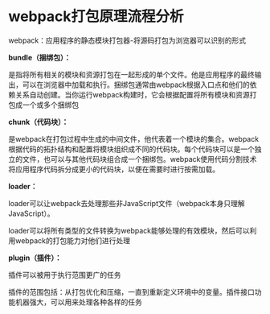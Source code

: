 # webpack打包原理流程分析

webpack：应用程序的静态模块打包器-将源码打包为浏览器可以识别的形式

**bundle（捆绑包）：**

是指将所有相关的模块和资源打包在一起形成的单个文件。他是应用程序的最终输出，可以在浏览器中加载和执行。捆绑包通常由webpack根据入口点和他们的依赖关系自动创建。当你运行webpack构建时，它会根据配置将所有模块和资源打包成一个或多个捆绑包

**chunk（代码块）：**

是webpack在打包过程中生成的中间文件，他代表着一个模块的集合。webpack根据代码的拓扑结构和配置将模块组织成不同的代码块。每个代码块可以是一个独立的文件，也可以与其他代码块组合成一个捆绑包。webpack使用代码分割技术将应用程序代码拆分成更小的代码块，以便在需要时进行按需加载。

**loader：**

loader可以让webpack去处理那些非JavaScript文件（webpack本身只理解JavaScript）。

loader可以将所有类型的文件转换为webpack能够处理的有效模块，然后可以利用webpack的打包能力对他们进行处理

**plugin（插件）：**

插件可以被用于执行范围更广的任务

插件的范围包括：从打包优化和压缩，一直到重新定义环境中的变量。插件接口功能机器强大，可以用来处理各种各样的任务
